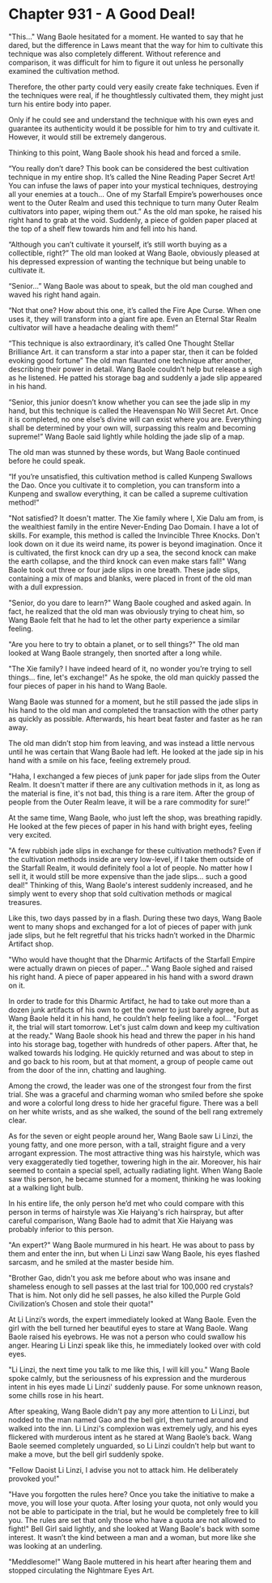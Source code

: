 # Chapter 931 - A Good Deal!

"This..." Wang Baole hesitated for a moment. He wanted to say that he dared, but the difference in Laws meant that the way for him to cultivate this technique was also completely different. Without reference and comparison, it was difficult for him to figure it out unless he personally examined the cultivation method.

Therefore, the other party could very easily create fake techniques. Even if the techniques were real, if he thoughtlessly cultivated them, they might just turn his entire body into paper.

Only if he could see and understand the technique with his own eyes and guarantee its authenticity would it be possible for him to try and cultivate it. However, it would still be extremely dangerous.

Thinking to this point, Wang Baole shook his head and forced a smile.

“You really don’t dare? This book can be considered the best cultivation technique in my entire shop. It’s called the Nine Reading Paper Secret Art! You can infuse the laws of paper into your mystical techniques, destroying all your enemies at a touch… One of my Starfall Empire’s powerhouses once went to the Outer Realm and used this technique to turn many Outer Realm cultivators into paper, wiping them out.” As the old man spoke, he raised his right hand to grab at the void. Suddenly, a piece of golden paper placed at the top of a shelf flew towards him and fell into his hand.

“Although you can’t cultivate it yourself, it’s still worth buying as a collectible, right?” The old man looked at Wang Baole, obviously pleased at his depressed expression of wanting the technique but being unable to cultivate it.

“Senior…” Wang Baole was about to speak, but the old man coughed and waved his right hand again.

“Not that one? How about this one, it’s called the Fire Ape Curse. When one uses it, they will transform into a giant fire ape. Even an Eternal Star Realm cultivator will have a headache dealing with them!”

“This technique is also extraordinary, it’s called One Thought Stellar Brilliance Art. it can transform a star into a paper star, then it can be folded evoking good fortune” The old man flaunted one technique after another, describing their power in detail. Wang Baole couldn’t help but release a sigh as he listened. He patted his storage bag and suddenly a jade slip appeared in his hand. 

“Senior, this junior doesn’t know whether you can see the jade slip in my hand, but this technique is called the Heavenspan No Will Secret Art. Once it is completed, no one else’s divine will can exist where you are. Everything shall be determined by your own will, surpassing this realm and becoming supreme!” Wang Baole said lightly while holding the jade slip of a map.

The old man was stunned by these words, but Wang Baole continued before he could speak.

“If you’re unsatisfied, this cultivation method is called Kunpeng Swallows the Dao. Once you cultivate it to completion, you can transform into a Kunpeng and swallow everything, it can be called a supreme cultivation method!”

"Not satisfied? It doesn't matter. The Xie family where I, Xie Dalu am from, is the wealthiest family in the entire Never-Ending Dao Domain. I have a lot of skills. For example, this method is called the Invincible Three Knocks. Don't look down on it due its weird name, its power is beyond imagination. Once it is cultivated, the first knock can dry up a sea, the second knock can make the earth collapse, and the third knock can even make stars fall!" Wang Baole took out three or four jade slips in one breath. These jade slips, containing a mix of maps and blanks, were placed in front of the old man with a dull expression.

"Senior, do you dare to learn?" Wang Baole coughed and asked again. In fact, he realized that the old man was obviously trying to cheat him, so Wang Baole felt that he had to let the other party experience a similar feeling.

"Are you here to try to obtain a planet, or to sell things?" The old man looked at Wang Baole strangely, then snorted after a long while.

"The Xie family? I have indeed heard of it, no wonder you’re trying to sell things… fine, let's exchange!" As he spoke, the old man quickly passed the four pieces of paper in his hand to Wang Baole.

Wang Baole was stunned for a moment, but he still passed the jade slips in his hand to the old man and completed the transaction with the other party as quickly as possible. Afterwards, his heart beat faster and faster as he ran away.

The old man didn’t stop him from leaving, and was instead a little nervous until he was certain that Wang Baole had left. He looked at the jade sip in his hand with a smile on his face, feeling extremely proud.

"Haha, I exchanged a few pieces of junk paper for jade slips from the Outer Realm. It doesn't matter if there are any cultivation methods in it, as long as the material is fine, it's not bad, this thing is a rare item. After the group of people from the Outer Realm leave, it will be a rare commodity for sure!”

At the same time, Wang Baole, who just left the shop, was breathing rapidly. He looked at the few pieces of paper in his hand with bright eyes, feeling very excited.

"A few rubbish jade slips in exchange for these cultivation methods? Even if the cultivation methods inside are very low-level, if I take them outside of the Starfall Realm, it would definitely fool a lot of people. No matter how I sell it, it would still be more expensive than the jade slips... such a good deal!" Thinking of this, Wang Baole's interest suddenly increased, and he simply went to every shop that sold cultivation methods or magical treasures.

Like this, two days passed by in a flash. During these two days, Wang Baole went to many shops and exchanged for a lot of pieces of paper with junk jade slips, but he felt regretful that his tricks hadn’t worked in the Dharmic Artifact shop.

"Who would have thought that the Dharmic Artifacts of the Starfall Empire were actually drawn on pieces of paper..." Wang Baole sighed and raised his right hand. A piece of paper appeared in his hand with a sword drawn on it.

In order to trade for this Dharmic Artifact, he had to take out more than a dozen junk artifacts of his own to get the owner to just barely agree, but as Wang Baole held it in his hand, he couldn’t help feeling like a fool…
"Forget it, the trial will start tomorrow. Let's just calm down and keep my cultivation at the ready." Wang Baole shook his head and threw the paper in his hand into his storage bag, together with hundreds of other papers. After that, he walked towards his lodging.
He quickly returned and was about to step in and go back to his room, but at that moment, a group of people came out from the door of the inn, chatting and laughing.

Among the crowd, the leader was one of the strongest four from the first trial. She was a graceful and charming woman who smiled before she spoke and wore a colorful long dress to hide her graceful figure. There was a bell on her white wrists, and as she walked, the sound of the bell rang extremely clear.

As for the seven or eight people around her, Wang Baole saw Li Linzi, the young fatty, and one more person, with a tall, straight figure and a very arrogant expression. The most attractive thing was his hairstyle, which was very exaggeratedly tied together, towering high in the air.
Moreover, his hair seemed to contain a special spell, actually radiating light. When Wang Baole saw this person, he became stunned for a moment, thinking he was looking at a walking light bulb.

In his entire life, the only person he’d met who could compare with this person in terms of hairstyle was Xie Haiyang's rich hairspray, but after careful comparison, Wang Baole had to admit that Xie Haiyang was probably inferior to this person.

"An expert?" Wang Baole murmured in his heart. He was about to pass by them and enter the inn, but when Li Linzi saw Wang Baole, his eyes flashed sarcasm, and he smiled at the master beside him.

"Brother Gao, didn't you ask me before about who was insane and shameless enough to sell passes at the last trial for 100,000 red crystals? That is him. Not only did he sell passes, he also killed the Purple Gold Civilization’s Chosen and stole their quota!"

At Li Linzi’s words, the expert immediately looked at Wang Baole. Even the girl with the bell turned her beautiful eyes to stare at Wang Baole.
Wang Baole raised his eyebrows. He was not a person who could swallow his anger. Hearing Li Linzi speak like this, he immediately looked over with cold eyes.

"Li Linzi, the next time you talk to me like this, I will kill you." Wang Baole spoke calmly, but the seriousness of his expression and the murderous intent in his eyes made Li Linzi' suddenly pause. For some unknown reason, some chills rose in his heart.

After speaking, Wang Baole didn't pay any more attention to Li Linzi, but nodded to the man named Gao and the bell girl, then turned around and walked into the inn. Li Linzi's complexion was extremely ugly, and his eyes flickered with murderous intent as he stared at Wang Baole’s back. Wang Baole seemed completely unguarded, so Li Linzi couldn’t help but want to make a move, but the bell girl suddenly spoke.

"Fellow Daoist Li Linzi, I advise you not to attack him. He deliberately provoked you!"

"Have you forgotten the rules here? Once you take the initiative to make a move, you will lose your quota. After losing your quota, not only would you not be able to participate in the trial, but he would be completely free to kill you. The rules are set that only those who have a quota are not allowed to fight!" Bell Girl said lightly, and she looked at Wang Baole's back with some interest. It wasn’t the kind between a man and a woman, but more like she was looking at an underling.

"Meddlesome!" Wang Baole muttered in his heart after hearing them and stopped circulating the Nightmare Eyes Art.
